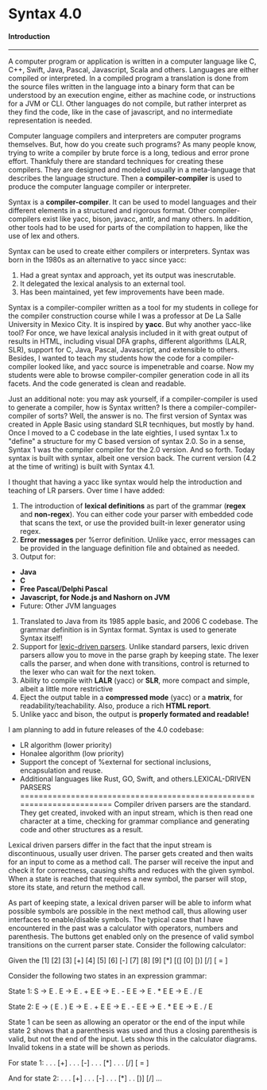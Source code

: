 Syntax 4.0
=======================================================================
#### Introduction
---

A computer program or application is written in a computer language like C, C++, Swift, Java, Pascal, Javascript, Scala and others. Languages are either compiled or interpreted. In a compiled program a translation is done from the source files written in the language into a binary form that can be understood by an execution engine, either as machine code, or instructions for a JVM or CLI. Other languages do not compile, but rather interpret as they find the code, like in the case of javascript, and no intermediate representation is needed.

Computer language compilers and interpreters are computer programs themselves. But, how do you create such programs? As many people know, trying to write a compiler by brute force is a long, tedious and error prone effort. Thankfuly there are standard techniques for creating these compilers. They are designed and modeled usually in a meta-language that describes the language structure. Then a **compiler-compiler** is used to produce the computer language compiler or interpreter.

Syntax is a **compiler-compiler**. It can be used to model languages and their different elements in a structured and rigorous format. Other compiler-compilers exist like yacc, bison, javacc, antlr, and many others. In addition, other tools had to be used for parts of the compilation to happen, like the use of lex and others. 

Syntax can be used to create either compilers or interpreters. Syntax was born in the 1980s as an alternative to yacc since yacc:

1. Had a great syntax and approach, yet its output was inescrutable.
2. It delegated the lexical analysis to an external tool.
3. Has been maintained, yet few improvements have been made.

Syntax is a compiler-compiler written as a tool for my students in college for the compiler construction course while I was a professor at De La Salle University in Mexico City. It is inspired by **yacc**. But why another yacc-like tool? For once, we have lexical analysis included in it with great output of results in HTML, including visual DFA graphs, different algorithms (LALR, SLR), support for C, Java, Pascal, Javascript, and extensible to others. Besides, I wanted to teach my students how the code for a compiler-compiler looked like, and yacc source is impenetrable and coarse. Now my students were able to browse compiler-compiler generation code in all its facets. And the code generated is clean and readable.

Just an additional note: you may ask yourself, if a compiler-compiler is used to generate a compiler, how is Syntax written? Is there a compiler-compiler-compiler of sorts? Well, the answer is no. The first version of Syntax was created in Apple Basic using standard SLR tecnhiques, but mostly by hand. Once I moved to a C codebase in the late eighties, I used syntax 1.x to "define" a structure for my C based version of syntax 2.0. So in a sense, Syntax 1 was the compiler compiler for the 2.0 version. And so forth. Today syntax is built with syntax, albeit one version back. The current version (4.2 at the time of writing) is built with Syntax 4.1.

I thought that having a yacc like syntax would help the introduction and teaching of LR parsers. Over time I have added:

1. The introduction of **lexical definitions** as part of the grammar (**regex** and **non-regex**). You can either code your parser with embedded code that scans the text, or use the provided built-in lexer generator using regex.
1. **Error messages** per %error definition. Unlike yacc, error messages can be provided in the language definition file and obtained as needed.
1. Output for:
  * **Java**
  * **C**
  * **Free Pascal/Delphi Pascal**
  * **Javascript, for Node.js and Nashorn on JVM**
  * Future: Other JVM languages
1. Translated to Java from its 1985 apple basic, and 2006 C codebase. The grammar definition is in Syntax format. Syntax is used to generate Syntax itself!
1. Support for <a href="{{ site.baseurl }}/syntax/lexic-driven-parsers">lexic-driven parsers</a>. Unlike standard parsers, lexic driven parsers allow you to move in the parse graph by keeping state. The lexer calls the parser, and when done with transitions, control is returned to the lexer who can wait for the next token.
1. Ability to compile with **LALR** (yacc) or **SLR**, more compact and simple, albeit a little more restrictive
1. Eject the output table in a **compressed mode** (yacc) or a **matrix**, for readability/teachability. Also, produce a rich **HTML report**.
1. Unlike yacc and bison, the output is **properly formated and readable!**

I am planning to add in future releases of the 4.0 codebase:

* LR algorithm (lower priority)
* Honalee algorithm (low priority)
* Support the concept of %external for sectional inclusions, encapsulation and reuse.
* Additional languages like Rust, GO, Swift, and others.LEXICAL-DRIVEN PARSERS
=======================================================================
Compiler driven parsers are the standard.  They get created, invoked 
with an input stream, which is then read one character at a time, 
checking for grammar compliance and generating code and other
structures as a result.

Lexical driven parsers differ in the fact that the input stream is 
discontinuous, usually user driven.  The parser gets created and then
waits for an input to come as a method call.  The parser will receive
the input and check it for correctness, causing shifts and reduces with
the given symbol.  When a state is reached that requires a new symbol,
the parser will stop, store its state, and return the method call.

As part of keeping state, a lexical driven parser will be able to
inform what possible symbols are possible in the next method call, thus
allowing user interfaces to enable/disable symbols.  The typical case
that I have encountered in the past was a calculator with operators,
numbers and parenthesis.  The buttons get enabled only on the presence
of valid symbol transitions on the current parser state.  Consider the
following calculator:

Given the
[1] [2] [3]  [+]
[4] [5] [6]  [-]
[7] [8] [9]  [*]
[(] [0] [)]  [/]
      [ = ]
       
Consider the following two states in an expression grammar:

State 1:
S ->  E .
E -> E . + E
E -> E . - E
E -> E . * E
E -> E . / E

State 2:
E -> (  E . )
E -> E . + E
E -> E . - E
E -> E . * E
E -> E . / E

State 1 can be seen as allowing an operator or the end of the input 
while state 2 shows that a parenthesis was used and thus a closing
parenthesis is valid, but not the end of the input.  Lets show this
in the calculator diagrams.  Invalid tokens in a state will  be shown
as periods.

For state 1:
 .   .   .   [+]
 .   .   .   [-]
 .   .   .   [*]
 .   .   .   [/]
      [ = ]
       
And for state 2:
 .   .   .   [+]
 .   .   .   [-]
 .   .   .   [*]
 .   .  [)]  [/]
       ...  
